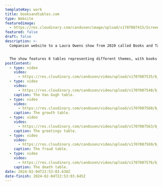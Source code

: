 ```yaml
---
templateKey: work
title: booksandtables.com
type: Website
featuredimage:
  - https://res.cloudinary.com/candusen/image/upload/v1707087415/Screenshot_2024-02-04_at_5.56.39_PM_eyjr8b.png
featured: false
draft: false
description: >-
  Companion website to a Laura Owens show from 2020 called Books and Tables.


  The show features 6 tables representing different themes, with books placed on them and in drawers. There are over 90 unique books, all one-of-a-kind. Each book has its own page on booksandtables.com.
postContent:
  - type: video
    video:
      - https://res.cloudinary.com/candusen/video/upload/v1707087535/b_t_vangogh_recording_61fc7c9658_dohgfq.mp4
  - type: video
    video:
      - https://res.cloudinary.com/candusen/video/upload/v1707087548/b_t_math_music_recording_339a02123b_nmfy6a.mp4
    caption: The Van Gogh table.
  - type: video
    video:
      - https://res.cloudinary.com/candusen/video/upload/v1707087560/b_t_growth_recording_031224b315_le10f0.mp4
    caption: The growth table.
  - type: video
    video:
      - https://res.cloudinary.com/candusen/video/upload/v1707087563/b_t_greetings_recording_1d37d274d2_pd0myj.mp4
    caption: The greetings table.
  - type: video
    video:
      - https://res.cloudinary.com/candusen/video/upload/v1707087569/b_t_fraud_recording_72a1bf1016_n96ibf.mp4
    caption: The fraud table.
  - type: video
    video:
      - https://res.cloudinary.com/candusen/video/upload/v1707087576/b_t_death_recording_76ad3a2f2b_ksrvbu.mp4
    caption: The death table.
date: 2024-02-04T22:53:03.638Z
date-finish: 2024-02-04T22:53:03.645Z
---
```

